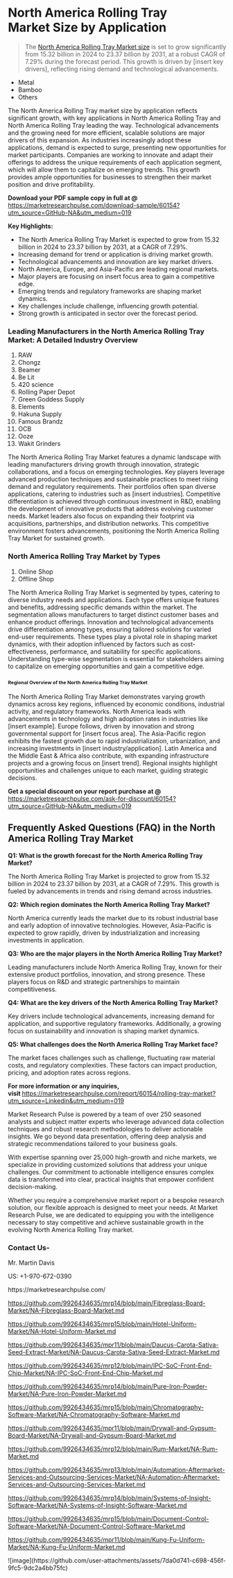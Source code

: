 <h1>North America Rolling Tray Market&nbsp;Size by Application</h1><blockquote><p>The <a href="https://marketresearchpulse.com/download-sample/60154?utm_source=GitHub-NA&amp;utm_medium=019">North America Rolling Tray Market size</a> is set to grow significantly from 15.32 billion in 2024 to 23.37 billion by 2031, at a robust CAGR of 7.29% during the forecast period. This growth is driven by [insert key drivers], reflecting rising demand and technological advancements.</p></blockquote><ul><li>Metal<li> Bamboo<li> Others</li></ul><p>The North America Rolling Tray market size by application reflects significant growth, with key applications in North America Rolling Tray and North America Rolling Tray leading the way. Technological advancements and the growing need for more efficient, scalable solutions are major drivers of this expansion. As industries increasingly adopt these applications, demand is expected to surge, presenting new opportunities for market participants. Companies are working to innovate and adapt their offerings to address the unique requirements of each application segment, which will allow them to capitalize on emerging trends. This growth provides ample opportunities for businesses to strengthen their market position and drive profitability.</p><p><strong>Download your PDF sample copy in full at @ </strong><a href="https://marketresearchpulse.com/download-sample/60154?utm_source=GitHub-NA&amp;utm_medium=019">https://marketresearchpulse.com/download-sample/60154?utm_source=GitHub-NA&amp;utm_medium=019</a></p><p><strong>Key Highlights: </strong></p><ul><li>The North America Rolling Tray Market is expected to grow from 15.32 billion in 2024 to 23.37 billion by 2031, at a CAGR of 7.29%.</li><li>Increasing demand for trend or application is driving market growth.</li><li>Technological advancements and innovation are key market drivers.</li><li>North America, Europe, and Asia-Pacific are leading regional markets.</li><li>Major players are focusing on insert focus area to gain a competitive edge.</li><li>Emerging trends and regulatory frameworks are shaping market dynamics.</li><li>Key challenges include challenge, influencing growth potential.</li><li>Strong growth is anticipated in sector over the forecast period.</li></ul><h3>Leading Manufacturers in the North America Rolling Tray Market: A Detailed Industry Overview</h3><ol><li>RAW</li><li>Chongz</li><li>Beamer</li><li>Be Lit</li><li>420 science</li><li>Rolling Paper Depot</li><li>Green Goddess Supply</li><li>Elements</li><li>Hakuna Supply</li><li>Famous Brandz</li><li>OCB</li><li>Ooze</li><li>Wakit Grinders</li></ol><div class="flex max-w-full flex-col flex-grow"><div class="min-h-8 text-message flex w-full flex-col items-end gap-2 whitespace-normal break-words [.text-message+&amp;]:mt-5" dir="auto" data-message-author-role="assistant" data-message-id="fd8432e4-4910-450d-b182-61b7bfb0a01f" data-message-model-slug="gpt-4o"><div class="flex w-full flex-col gap-1 empty:hidden first:pt-[3px]"><div class="markdown prose w-full break-words dark:prose-invert light"><p>The North America Rolling Tray Market features a dynamic landscape with leading manufacturers driving growth through innovation, strategic collaborations, and a focus on emerging technologies. Key players leverage advanced production techniques and sustainable practices to meet rising demand and regulatory requirements. Their portfolios often span diverse applications, catering to industries such as [insert industries]. Competitive differentiation is achieved through continuous investment in R&amp;D, enabling the development of innovative products that address evolving customer needs. Market leaders also focus on expanding their footprint via acquisitions, partnerships, and distribution networks. This competitive environment fosters advancements, positioning the North America Rolling Tray Market for sustained growth.</p></div></div></div></div><h3>North America Rolling Tray Market by Types</h3><ol><li>Online Shop<li> Offline Shop</li></ol><div class="flex max-w-full flex-col flex-grow"><div class="min-h-8 text-message flex w-full flex-col items-end gap-2 whitespace-normal break-words [.text-message+&amp;]:mt-5" dir="auto" data-message-author-role="assistant" data-message-id="084470be-0bb7-4664-bddf-5156b4f41249" data-message-model-slug="gpt-4o-mini"><div class="flex w-full flex-col gap-1 empty:hidden first:pt-[3px]"><div class="markdown prose w-full break-words dark:prose-invert light"><p>The North America Rolling Tray Market is segmented by types, catering to diverse industry needs and applications. Each type offers unique features and benefits, addressing specific demands within the market. The segmentation allows manufacturers to target distinct customer bases and enhance product offerings. Innovation and technological advancements drive differentiation among types, ensuring tailored solutions for varied end-user requirements. These types play a pivotal role in shaping market dynamics, with their adoption influenced by factors such as cost-effectiveness, performance, and suitability for specific applications. Understanding type-wise segmentation is essential for stakeholders aiming to capitalize on emerging opportunities and gain a competitive edge.</p></div></div></div></div><h3><span style="font-size: 11px;">Regional Overview of the North America Rolling Tray Market</span></h3><div class="flex max-w-full flex-col flex-grow"><div class="min-h-8 text-message flex w-full flex-col items-end gap-2 whitespace-normal break-words [.text-message+&amp;]:mt-5" dir="auto" data-message-author-role="assistant" data-message-id="e9038762-ce64-4e30-91c9-9bd413514231" data-message-model-slug="gpt-4o-mini"><div class="flex w-full flex-col gap-1 empty:hidden first:pt-[3px]"><div class="markdown prose w-full break-words dark:prose-invert light"><p>The North America Rolling Tray Market demonstrates varying growth dynamics across key regions, influenced by economic conditions, industrial activity, and regulatory frameworks. North America leads with advancements in technology and high adoption rates in industries like [insert example]. Europe follows, driven by innovation and strong governmental support for [insert focus area]. The Asia-Pacific region exhibits the fastest growth due to rapid industrialization, urbanization, and increasing investments in [insert industry/application]. Latin America and the Middle East &amp; Africa also contribute, with expanding infrastructure projects and a growing focus on [insert trend]. Regional insights highlight opportunities and challenges unique to each market, guiding strategic decisions.</p></div></div></div></div><p><strong>Get a special discount on your report purchase at @ </strong><a href="https://marketresearchpulse.com/ask-for-discount/60154?utm_source=GitHub-NA&amp;utm_medium=019">https://marketresearchpulse.com/ask-for-discount/60154?utm_source=GitHub-NA&amp;utm_medium=019</a></p><h2>Frequently Asked Questions (FAQ) in the North America Rolling Tray Market</h2><p><strong>Q1: What is the growth forecast for the North America Rolling Tray Market?</strong></p><p>The North America Rolling Tray Market is projected to grow from 15.32 billion in 2024 to 23.37 billion by 2031, at a CAGR of 7.29%. This growth is fueled by advancements in trends and rising demand across industries.</p><p><strong>Q2: Which region dominates the North America Rolling Tray Market?</strong></p><p>North America currently leads the market due to its robust industrial base and early adoption of innovative technologies. However, Asia-Pacific is expected to grow rapidly, driven by industrialization and increasing investments in application.</p><p><strong>Q3: Who are the major players in the North America Rolling Tray Market?</strong></p><p>Leading manufacturers include North America Rolling Tray, known for their extensive product portfolios, innovation, and strong presence. These players focus on R&amp;D and strategic partnerships to maintain competitiveness.</p><p><strong>Q4: What are the key drivers of the North America Rolling Tray Market?</strong></p><p>Key drivers include technological advancements, increasing demand for application, and supportive regulatory frameworks. Additionally, a growing focus on sustainability and innovation is shaping market dynamics.</p><p><strong>Q5: What challenges does the North America Rolling Tray Market face?</strong></p><p>The market faces challenges such as challenge, fluctuating raw material costs, and regulatory complexities. These factors can impact production, pricing, and adoption rates across regions.</p><p><strong>For more information or any inquiries, visit&nbsp;</strong><a href="https://marketresearchpulse.com/report/60154/rolling-tray-market?utm_source=Linkedin&utm_medium=019">https://marketresearchpulse.com/report/60154/rolling-tray-market?utm_source=Linkedin&utm_medium=019</a></p><p>Market Research Pulse is powered by a team of over 250 seasoned analysts and subject matter experts who leverage advanced data collection techniques and robust research methodologies to deliver actionable insights. We go beyond data presentation, offering deep analysis and strategic recommendations tailored to your business goals.</p><p>With expertise spanning over 25,000 high-growth and niche markets, we specialize in providing customized solutions that address your unique challenges. Our commitment to actionable intelligence ensures complex data is transformed into clear, practical insights that empower confident decision-making.</p><p>Whether you require a comprehensive market report or a bespoke research solution, our flexible approach is designed to meet your needs. At Market Research Pulse, we are dedicated to equipping you with the intelligence necessary to stay competitive and achieve sustainable growth in the evolving North America Rolling Tray market.</p><h3><strong>Contact Us-</strong></h3><p>Mr. Martin Davis</p><p>US: +1-970-672-0390</p><p>https://marketresearchpulse.com/</p><p><a href="https://github.com/9926434635/mrp14/blob/main/Fibreglass-Board-Market/NA-Fibreglass-Board-Market.md">https://github.com/9926434635/mrp14/blob/main/Fibreglass-Board-Market/NA-Fibreglass-Board-Market.md</a></p><p><a href="https://github.com/9926434635/mrp15/blob/main/Hotel-Uniform-Market/NA-Hotel-Uniform-Market.md">https://github.com/9926434635/mrp15/blob/main/Hotel-Uniform-Market/NA-Hotel-Uniform-Market.md</a></p><p><a href="https://github.com/9926434635/mpr11/blob/main/Daucus-Carota-Sativa-Seed-Extract-Market/NA-Daucus-Carota-Sativa-Seed-Extract-Market.md">https://github.com/9926434635/mpr11/blob/main/Daucus-Carota-Sativa-Seed-Extract-Market/NA-Daucus-Carota-Sativa-Seed-Extract-Market.md</a></p><p><a href="https://github.com/9926434635/mrp12/blob/main/IPC-SoC-Front-End-Chip-Market/NA-IPC-SoC-Front-End-Chip-Market.md">https://github.com/9926434635/mrp12/blob/main/IPC-SoC-Front-End-Chip-Market/NA-IPC-SoC-Front-End-Chip-Market.md</a></p><p><a href="https://github.com/9926434635/mrp14/blob/main/Pure-Iron-Powder-Market/NA-Pure-Iron-Powder-Market.md">https://github.com/9926434635/mrp14/blob/main/Pure-Iron-Powder-Market/NA-Pure-Iron-Powder-Market.md</a></p><p><a href="https://github.com/9926434635/mrp15/blob/main/Chromatography-Software-Market/NA-Chromatography-Software-Market.md">https://github.com/9926434635/mrp15/blob/main/Chromatography-Software-Market/NA-Chromatography-Software-Market.md</a></p><p><a href="https://github.com/9926434635/mpr11/blob/main/Drywall-and-Gypsum-Board-Market/NA-Drywall-and-Gypsum-Board-Market.md">https://github.com/9926434635/mpr11/blob/main/Drywall-and-Gypsum-Board-Market/NA-Drywall-and-Gypsum-Board-Market.md</a></p><p><a href="https://github.com/9926434635/mrp12/blob/main/Rum-Market/NA-Rum-Market.md">https://github.com/9926434635/mrp12/blob/main/Rum-Market/NA-Rum-Market.md</a></p><p><a href="https://github.com/9926434635/mrp13/blob/main/Automation-Aftermarket-Services-and-Outsourcing-Services-Market/NA-Automation-Aftermarket-Services-and-Outsourcing-Services-Market.md">https://github.com/9926434635/mrp13/blob/main/Automation-Aftermarket-Services-and-Outsourcing-Services-Market/NA-Automation-Aftermarket-Services-and-Outsourcing-Services-Market.md</a></p><p><a href="https://github.com/9926434635/mrp14/blob/main/Systems-of-Insight-Software-Market/NA-Systems-of-Insight-Software-Market.md">https://github.com/9926434635/mrp14/blob/main/Systems-of-Insight-Software-Market/NA-Systems-of-Insight-Software-Market.md</a></p><p><a href="https://github.com/9926434635/mrp15/blob/main/Document-Control-Software-Market/NA-Document-Control-Software-Market.md">https://github.com/9926434635/mrp15/blob/main/Document-Control-Software-Market/NA-Document-Control-Software-Market.md</a></p><p><a href="https://github.com/9926434635/mpr11/blob/main/Kung-Fu-Uniform-Market/NA-Kung-Fu-Uniform-Market.md">https://github.com/9926434635/mpr11/blob/main/Kung-Fu-Uniform-Market/NA-Kung-Fu-Uniform-Market.md</a></p>
![image](https://github.com/user-attachments/assets/7da0d741-c698-456f-9fc5-9dc2a4bb75fc)
